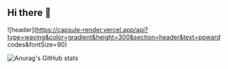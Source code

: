 ## Hi there 👋

![header](https://capsule-render.vercel.app/api?type=waving&color=gradient&height=300&section=header&text=ppward codes&fontSize=90)

![Anurag's GitHub stats](https://github-readme-stats.vercel.app/api?username=ppward&show_icons=true&theme=radical)
<!--
**ppward/ppward** is a ✨ _special_ ✨ repository because its `README.md` (this file) appears on your GitHub profile.

Here are some ideas to get you started:

- 🔭 I’m currently working on ...
- 🌱 I’m currently learning ...
- 👯 I’m looking to collaborate on ...
- 🤔 I’m looking for help with ...
- 💬 Ask me about ...
- 📫 How to reach me: ...
- 😄 Pronouns: ...
- ⚡ Fun fact: ...
-->
